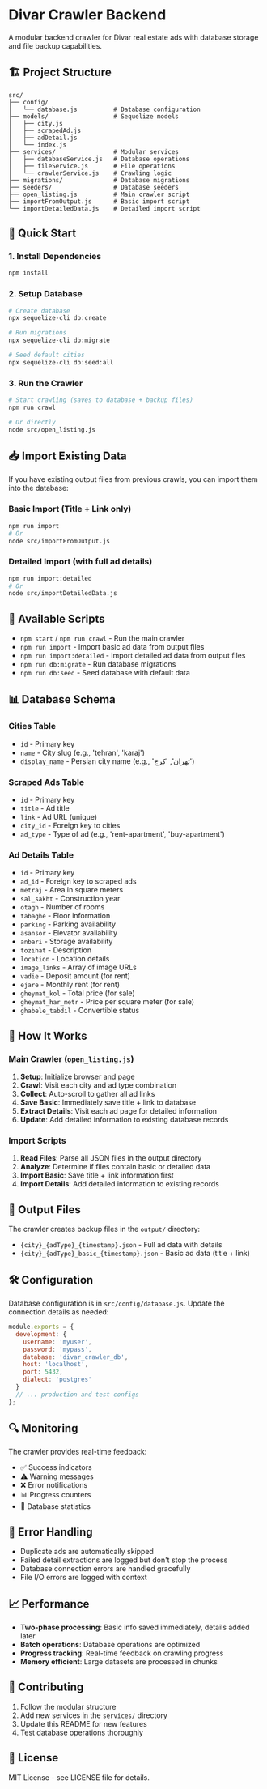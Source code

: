 # Divar Crawler Backend

A modular backend crawler for Divar real estate ads with database storage and file backup capabilities.

## 🏗️ Project Structure

```
src/
├── config/
│   └── database.js          # Database configuration
├── models/                  # Sequelize models
│   ├── city.js
│   ├── scrapedAd.js
│   ├── adDetail.js
│   └── index.js
├── services/                # Modular services
│   ├── databaseService.js   # Database operations
│   ├── fileService.js       # File operations
│   └── crawlerService.js    # Crawling logic
├── migrations/              # Database migrations
├── seeders/                 # Database seeders
├── open_listing.js          # Main crawler script
├── importFromOutput.js      # Basic import script
└── importDetailedData.js    # Detailed import script
```

## 🚀 Quick Start

### 1. Install Dependencies
```bash
npm install
```

### 2. Setup Database
```bash
# Create database
npx sequelize-cli db:create

# Run migrations
npx sequelize-cli db:migrate

# Seed default cities
npx sequelize-cli db:seed:all
```

### 3. Run the Crawler
```bash
# Start crawling (saves to database + backup files)
npm run crawl

# Or directly
node src/open_listing.js
```

## 📥 Import Existing Data

If you have existing output files from previous crawls, you can import them into the database:

### Basic Import (Title + Link only)
```bash
npm run import
# Or
node src/importFromOutput.js
```

### Detailed Import (with full ad details)
```bash
npm run import:detailed
# Or
node src/importDetailedData.js
```

## 🔧 Available Scripts

- `npm start` / `npm run crawl` - Run the main crawler
- `npm run import` - Import basic ad data from output files
- `npm run import:detailed` - Import detailed ad data from output files
- `npm run db:migrate` - Run database migrations
- `npm run db:seed` - Seed database with default data

## 📊 Database Schema

### Cities Table
- `id` - Primary key
- `name` - City slug (e.g., 'tehran', 'karaj')
- `display_name` - Persian city name (e.g., 'تهران', 'کرج')

### Scraped Ads Table
- `id` - Primary key
- `title` - Ad title
- `link` - Ad URL (unique)
- `city_id` - Foreign key to cities
- `ad_type` - Type of ad (e.g., 'rent-apartment', 'buy-apartment')

### Ad Details Table
- `id` - Primary key
- `ad_id` - Foreign key to scraped ads
- `metraj` - Area in square meters
- `sal_sakht` - Construction year
- `otagh` - Number of rooms
- `tabaghe` - Floor information
- `parking` - Parking availability
- `asansor` - Elevator availability
- `anbari` - Storage availability
- `tozihat` - Description
- `location` - Location details
- `image_links` - Array of image URLs
- `vadie` - Deposit amount (for rent)
- `ejare` - Monthly rent (for rent)
- `gheymat_kol` - Total price (for sale)
- `gheymat_har_metr` - Price per square meter (for sale)
- `ghabele_tabdil` - Convertible status

## 🔄 How It Works

### Main Crawler (`open_listing.js`)
1. **Setup**: Initialize browser and page
2. **Crawl**: Visit each city and ad type combination
3. **Collect**: Auto-scroll to gather all ad links
4. **Save Basic**: Immediately save title + link to database
5. **Extract Details**: Visit each ad page for detailed information
6. **Update**: Add detailed information to existing database records

### Import Scripts
1. **Read Files**: Parse all JSON files in the output directory
2. **Analyze**: Determine if files contain basic or detailed data
3. **Import Basic**: Save title + link information first
4. **Import Details**: Add detailed information to existing records

## 📁 Output Files

The crawler creates backup files in the `output/` directory:
- `{city}_{adType}_{timestamp}.json` - Full ad data with details
- `{city}_{adType}_basic_{timestamp}.json` - Basic ad data (title + link)

## 🛠️ Configuration

Database configuration is in `src/config/database.js`. Update the connection details as needed:

```javascript
module.exports = {
  development: {
    username: 'myuser',
    password: 'mypass',
    database: 'divar_crawler_db',
    host: 'localhost',
    port: 5432,
    dialect: 'postgres'
  }
  // ... production and test configs
};
```

## 🔍 Monitoring

The crawler provides real-time feedback:
- ✅ Success indicators
- ⚠️ Warning messages
- ❌ Error notifications
- 📊 Progress counters
- 💾 Database statistics

## 🚨 Error Handling

- Duplicate ads are automatically skipped
- Failed detail extractions are logged but don't stop the process
- Database connection errors are handled gracefully
- File I/O errors are logged with context

## 📈 Performance

- **Two-phase processing**: Basic info saved immediately, details added later
- **Batch operations**: Database operations are optimized
- **Progress tracking**: Real-time feedback on crawling progress
- **Memory efficient**: Large datasets are processed in chunks

## 🤝 Contributing

1. Follow the modular structure
2. Add new services in the `services/` directory
3. Update this README for new features
4. Test database operations thoroughly

## 📝 License

MIT License - see LICENSE file for details. 